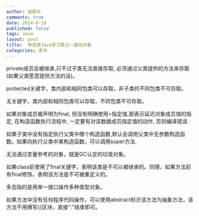 ```yaml
---
author: 邹政华
comments: true
date: 2014-8-19
published: false 
tags: Java
layout: post
title:  林信良Java学习笔记－面向对象
categories: 读书 
---
```


private成员会被继承,只不过子类无法直接存取, 必须通过父类提供的方法来存取(如果父类愿意提供方法的话)。

protected关键字，类内部和相同包类可以存取，非子类的不同包类不可存取。

无关键字，类内部和相同包类可以存取，不同包类不可存取。

如果对象成员被声明为final, 但没有明确使用=指定值,那表示延迟对象成员值的指定, 在构造函数执行流程中, 一定要有对该数据成员指定值的动作, 否则编译错误.

如果子类中没有指定执行父类中哪个构造函数,默认会调用父类中无参数构造函数。如果向执行父类中某构造函数，可以调用super方法.

无法通过变量参考的对象，就是GC认定的垃圾对象。

如果class前使用了final关键字，表明该类是不可以被继承的。同理，如果方法前有final修饰，表明该方法是不可被重定义的。

多态指的是用单一接口操作多种类型对象。

如果方法中没有任何程序代码操作，可以使用abstract标示该方法为抽象方法，该方法不用撰写{}区块，直接":"结束即可。

